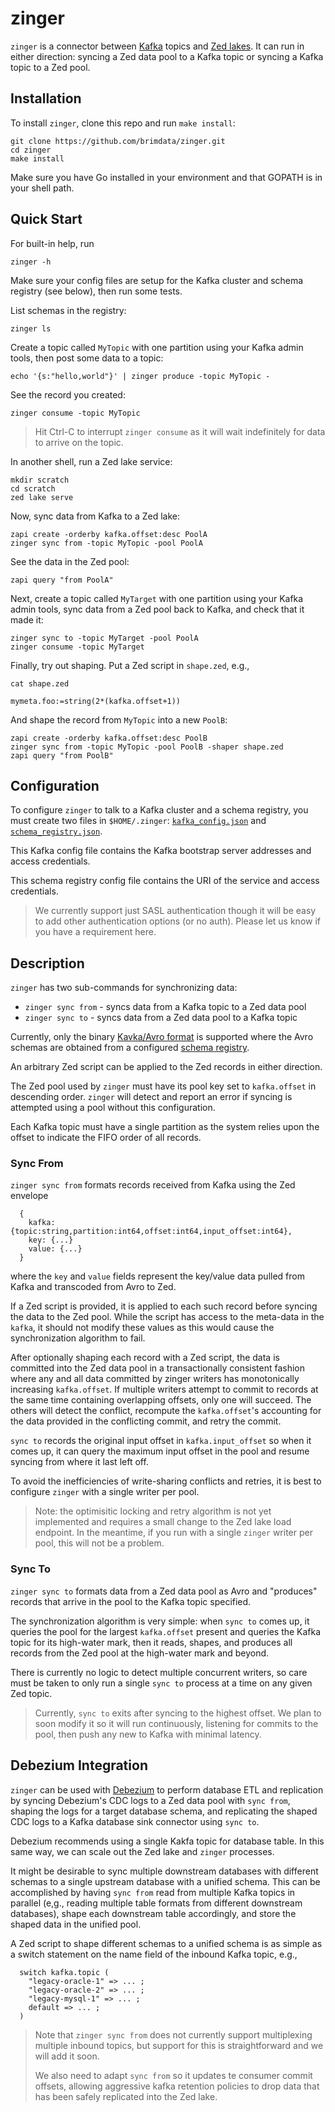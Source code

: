 # zinger

`zinger` is a connector between [Kafka](https://kafka.apache.org/)
topics and
[Zed lakes](https://github.com/brimdata/zed/tree/main/docs/lake).
It can run in either direction: syncing a Zed data pool to a Kafka topic or
syncing a Kafka topic to a Zed pool.

## Installation

To install `zinger`, clone this repo and run `make install`:
```
git clone https://github.com/brimdata/zinger.git
cd zinger
make install
```
Make sure you have Go installed in your environment and that GOPATH is
in your shell path.

## Quick Start

For built-in help, run
```
zinger -h
```
Make sure your config files are setup for the Kafka cluster
and schema registry (see below), then run some tests.

List schemas in the registry:
```
zinger ls
```
Create a topic called `MyTopic` with one partition using your Kafka admin tools,
then post some data to a topic:
```
echo '{s:"hello,world"}' | zinger produce -topic MyTopic -
```
See the record you created:
```
zinger consume -topic MyTopic
```
> Hit Ctrl-C to interrupt `zinger consume` as it will wait indefinitely
> for data to arrive on the topic.

In another shell, run a Zed lake service:
```
mkdir scratch
cd scratch
zed lake serve
```
Now, sync data from Kafka to a Zed lake:
```
zapi create -orderby kafka.offset:desc PoolA
zinger sync from -topic MyTopic -pool PoolA
```
See the data in the Zed pool:
```
zapi query "from PoolA"
```
Next, create a topic called `MyTarget` with one partition using your Kafka admin tools,
sync data from a Zed pool back to Kafka, and check that it made it:
```
zinger sync to -topic MyTarget -pool PoolA
zinger consume -topic MyTarget
```
Finally, try out shaping.  Put a Zed script in `shape.zed`, e.g.,
```
cat shape.zed

mymeta.foo:=string(2*(kafka.offset+1))
```
And shape the record from `MyTopic` into a new `PoolB`:
```
zapi create -orderby kafka.offset:desc PoolB
zinger sync from -topic MyTopic -pool PoolB -shaper shape.zed
zapi query "from PoolB"
```

## Configuration

To configure `zinger` to talk to a Kafka cluster and a schema registry,
you must create two files in `$HOME/.zinger`:
[`kafka_config.json`](kafka_config.json) and
[`schema_registry.json`](schema_registry.json).

This Kafka config file contains the Kafka bootstrap server
addresses and access credentials.

This schema registry config file contains the URI of the service and
access credentials.

> We currently support just SASL authentication though it will be easy
> to add other authentication options (or no auth).  Please let us know if
> you have a requirement here.

## Description

`zinger` has two sub-commands for synchronizing data:
* `zinger sync from` - syncs data from a Kafka topic to a Zed data pool
* `zinger sync to` - syncs data from a Zed data pool to a Kafka topic

Currently, only the binary
[Kavka/Avro format](https://docs.confluent.io/current/schema-registry/serializer-formatter.html#wire-format)
is supported where the Avro schemas are obtained from a configured
[schema registry]((https://github.com/confluentinc/schema-registry)).

An arbitrary Zed script can be applied to the Zed records in either direction.

The Zed pool used by `zinger` must have its pool key set to `kafka.offset` in
descending order.  `zinger` will detect and report an error if syncing
is attempted using a pool without this configuration.

Each Kafka topic must have a single partition as the system relies upon
the offset to indicate the FIFO order of all records.

### Sync From

`zinger sync from` formats records received from Kafka using the Zed envelope
```
  {
    kafka: {topic:string,partition:int64,offset:int64,input_offset:int64},
    key: {...}
    value: {...}
  }
```
where the `key` and `value` fields represent the key/value data pulled from
Kafka and transcoded from Avro to Zed.

If a Zed script is provided, it is applied to each such record before
syncing the data to the Zed pool.  While the script has access to the
meta-data in the `kafka`, it should not modify these values as this
would cause the synchronization algorithm to fail.

After optionally shaping each record with a Zed script, the data is committed
into the Zed data pool in a transactionally consistent fashion where any and
all data committed by zinger writers has monotonically increasing `kafka.offset`.
If multiple writers attempt to commit to records at the same time containing
overlapping offsets, only one will succeed.  The others will detect the conflict,
recompute the `kafka.offset`'s accounting for the data provided in the
conflicting commit, and retry the commit.

`sync to` records the original input offset in `kafka.input_offset` so when
it comes up, it can query the maximum input offset in the pool and resume
syncing from where it last left off.

To avoid the inefficiencies of write-sharing conflicts and retries,
it is best to configure `zinger` with a single writer per pool.

> Note: the optimisitic locking and retry algorithm is not yet implemented
> and requires a small change to the Zed lake load endpoint.  In the meantime,
> if you run with a single `zinger` writer per pool, this will not be a problem.

### Sync To

`zinger sync to` formats data from a Zed data pool as Avro and "produces"
records that arrive in the pool to the Kafka topic specified.

The synchronization algorithm is very simple: when `sync to` comes up,
it queries the pool for the largest `kafka.offset` present and queries
the Kafka topic for its high-water mark, then it reads, shapes, and
produces all records from the Zed pool at the high-water mark and beyond.

There is currently no logic to detect multiple concurrent writers, so
care must be taken to only run a single `sync to` process at a time
on any given Zed topic.

> Currently, `sync to` exits after syncing to the highest offset.
> We plan to soon modify it so it will run continuously, listening for
> commits to the pool, then push any new to Kafka with minimal latency.

## Debezium Integration

`zinger` can be used with [Debezium](https://debezium.io) to perform database ETL
and replication by syncing Debezium's CDC logs to a Zed data pool with `sync from`,
shaping the logs for a target database schema,
and replicating the shaped CDC logs to a Kafka database
sink connector using `sync to`.

Debezium recommends using a single Kakfa topic for database table.
In this same way, we can scale out the Zed lake and `zinger` processes.

It might be desirable to sync multiple downstream databases with different
schemas to a single upstream database with a unified schema.  This can be
accomplished by having `sync from` read from multiple Kafka topics in parallel
(e,g., reading multiple table formats from different downstream databases),
shape each downstream table accordingly, and store the shaped data in the
unified pool.

A Zed script to shape different schemas to a unified schema is as simple
as a switch statement on the name field of the inbound Kafka topic, e.g.,
```
  switch kafka.topic (
    "legacy-oracle-1" => ... ;
    "legacy-oracle-2" => ... ;
    "legacy-mysql-1" => ... ;
    default => ... ;
  )
```

> Note that `zinger sync from` does not currently support multiplexing multiple
> inbound topics, but support for this is straightforward and we will add it soon.
>
> We also need to adapt `sync from` so it updates te consumer commit offsets,
> allowing aggressive kafka retention policies to drop data that has been
> safely replicated into the Zed lake.
